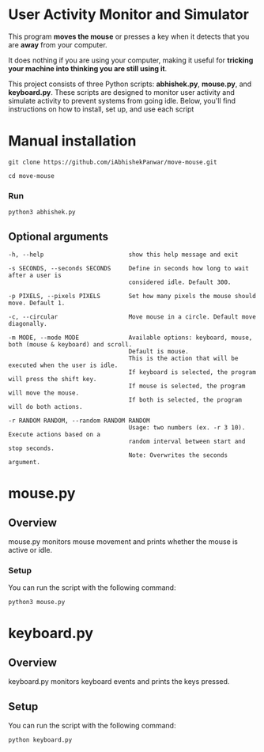 # User Activity Monitor and Simulator

This program **moves the mouse** or presses a key when it detects that you are **away** from your computer.

It does nothing if you are using your computer, making it useful for **tricking your machine into thinking you are still using it**.

This project consists of three Python scripts: **abhishek.py**, **mouse.py**, and **keyboard.py**. These scripts are designed to monitor user activity and simulate activity to prevent systems from going idle. Below, you'll find instructions on how to install, set up, and use each script

# Manual installation

```
git clone https://github.com/iAbhishekPanwar/move-mouse.git

cd move-mouse

```

### Run

```
python3 abhishek.py
```

## Optional arguments

```
-h, --help                        show this help message and exit

-s SECONDS, --seconds SECONDS     Define in seconds how long to wait after a user is
                                  considered idle. Default 300.

-p PIXELS, --pixels PIXELS        Set how many pixels the mouse should move. Default 1.

-c, --circular                    Move mouse in a circle. Default move diagonally.

-m MODE, --mode MODE              Available options: keyboard, mouse, both (mouse & keyboard) and scroll.
                                  Default is mouse.
                                  This is the action that will be executed when the user is idle.
                                  If keyboard is selected, the program will press the shift key.
                                  If mouse is selected, the program will move the mouse.
                                  If both is selected, the program will do both actions.

-r RANDOM RANDOM, --random RANDOM RANDOM
                                  Usage: two numbers (ex. -r 3 10). Execute actions based on a
                                  random interval between start and stop seconds.
                                  Note: Overwrites the seconds argument.

```

# mouse.py

## Overview

mouse.py monitors mouse movement and prints whether the mouse is active or idle.

### Setup

You can run the script with the following command:

```
python3 mouse.py
```

# keyboard.py

## Overview

keyboard.py monitors keyboard events and prints the keys pressed.

## Setup

You can run the script with the following command:

```
python keyboard.py
```
